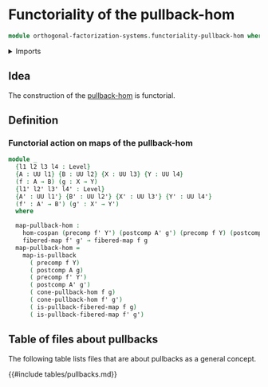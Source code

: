 # Functoriality of the pullback-hom

```agda
module orthogonal-factorization-systems.functoriality-pullback-hom where
```

<details><summary>Imports</summary>

```agda
open import foundation.fibered-maps
open import foundation.function-types
open import foundation.functoriality-pullbacks
open import foundation.morphisms-cospans
open import foundation.precomposition
open import foundation.universe-levels

open import orthogonal-factorization-systems.pullback-hom
```

</details>

## Idea

The construction of the
[pullback-hom](orthogonal-factorization-systems.pullback-hom.md) is functorial.

## Definition

### Functorial action on maps of the pullback-hom

```agda
module _
  {l1 l2 l3 l4 : Level}
  {A : UU l1} {B : UU l2} {X : UU l3} {Y : UU l4}
  (f : A → B) (g : X → Y)
  {l1' l2' l3' l4' : Level}
  {A' : UU l1'} {B' : UU l2'} {X' : UU l3'} {Y' : UU l4'}
  (f' : A' → B') (g' : X' → Y')
  where

  map-pullback-hom :
    hom-cospan (precomp f' Y') (postcomp A' g') (precomp f Y) (postcomp A g) →
    fibered-map f' g' → fibered-map f g
  map-pullback-hom =
    map-is-pullback
      ( precomp f Y)
      ( postcomp A g)
      ( precomp f' Y')
      ( postcomp A' g')
      ( cone-pullback-hom f g)
      ( cone-pullback-hom f' g')
      ( is-pullback-fibered-map f g)
      ( is-pullback-fibered-map f' g')
```

## Table of files about pullbacks

The following table lists files that are about pullbacks as a general concept.

{{#include tables/pullbacks.md}}
